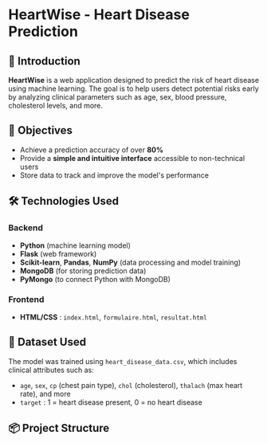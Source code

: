 # HeartWise - Heart Disease Prediction

## 🧠 Introduction

**HeartWise** is a web application designed to predict the risk of heart disease using machine learning. The goal is to help users detect potential risks early by analyzing clinical parameters such as age, sex, blood pressure, cholesterol levels, and more.

## 🎯 Objectives

- Achieve a prediction accuracy of over **80%**
- Provide a **simple and intuitive interface** accessible to non-technical users
- Store data to track and improve the model's performance

## 🛠️ Technologies Used

### Backend
- **Python** (machine learning model)
- **Flask** (web framework)
- **Scikit-learn**, **Pandas**, **NumPy** (data processing and model training)
- **MongoDB** (for storing prediction data)
- **PyMongo** (to connect Python with MongoDB)

### Frontend
- **HTML/CSS** : `index.html`, `formulaire.html`, `resultat.html`

## 🧪 Dataset Used

The model was trained using `heart_disease_data.csv`, which includes clinical attributes such as:
- `age`, `sex`, `cp` (chest pain type), `chol` (cholesterol), `thalach` (max heart rate), and more
- `target` : 1 = heart disease present, 0 = no heart disease

## 📦 Project Structure

